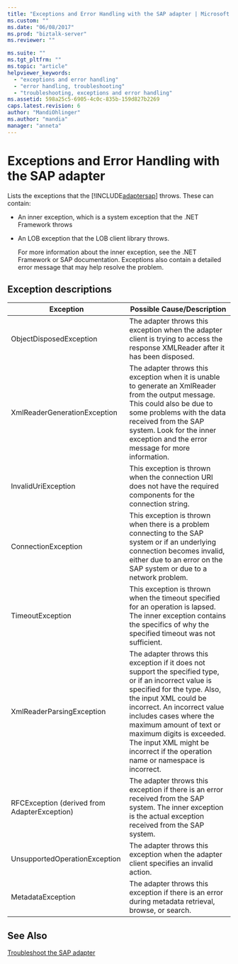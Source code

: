 ```yaml
---
title: "Exceptions and Error Handling with the SAP adapter | Microsoft Docs"
ms.custom: ""
ms.date: "06/08/2017"
ms.prod: "biztalk-server"
ms.reviewer: ""

ms.suite: ""
ms.tgt_pltfrm: ""
ms.topic: "article"
helpviewer_keywords: 
  - "exceptions and error handling"
  - "error handling, troubleshooting"
  - "troubleshooting, exceptions and error handling"
ms.assetid: 598a25c5-6905-4c0c-835b-159d827b2269
caps.latest.revision: 6
author: "MandiOhlinger"
ms.author: "mandia"
manager: "anneta"
---
```

# Exceptions and Error Handling with the SAP adapter
Lists the exceptions that the [!INCLUDE[adaptersap](../../includes/adaptersap-md.md)] throws. These can contain:  

- An inner exception, which is a system exception that the .NET Framework throws  

- An LOB exception that the LOB client library throws.  

  For more information about the inner exception, see the .NET Framework or SAP documentation. Exceptions also contain a detailed error message that may help resolve the problem.  

## Exception descriptions  

|Exception|Possible Cause/Description|  
|---------------|---------------------------------|  
|ObjectDisposedException|The adapter throws this exception when the adapter client is trying to access the response XMLReader after it has been disposed.|  
|XmlReaderGenerationException|The adapter throws this exception when it is unable to generate an XmlReader from the output message. This could also be due to some problems with the data received from the SAP system. Look for the inner exception and the error message for more information.|  
|InvalidUriException|This exception is thrown when the connection URI does not have the required components for the connection string.|  
|ConnectionException|This exception is thrown when there is a problem connecting to the SAP system or if an underlying connection becomes invalid, either due to an error on the SAP system or due to a network problem.|  
|TimeoutException|This exception is thrown when the timeout specified for an operation is lapsed. The inner exception contains the specifics of why the specified timeout was not sufficient.|  
|XmlReaderParsingException|The adapter throws this exception if it does not support the specified type, or if an incorrect value is specified for the type. Also, the input XML could be incorrect. An incorrect value includes cases where the maximum amount of text or maximum digits is exceeded. The input XML might be incorrect if the operation name or namespace is incorrect.|  
|RFCException (derived from AdapterException)|The adapter throws this exception if there is an error received from the SAP system. The inner exception is the actual exception received from the SAP system.|  
|UnsupportedOperationException|The adapter throws this exception when the adapter client specifies an invalid action.|  
|MetadataException|The adapter throws this exception if there is an error during metadata retrieval, browse, or search.|  

## See Also  
[Troubleshoot the SAP adapter](../../adapters-and-accelerators/adapter-sap/troubleshoot-the-sap-adapter.md)
